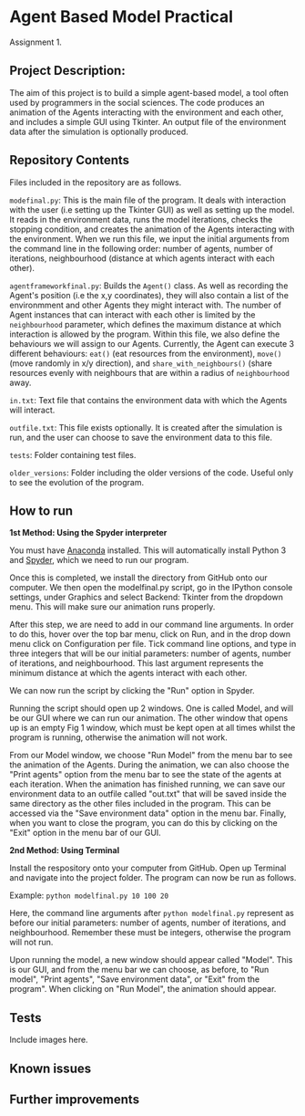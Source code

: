 # Agent Based Model Practical
Assignment 1.

## Project Description:

The aim of this project is to build a simple agent-based model, a tool often used by programmers in the social sciences. The code produces an animation of the Agents interacting with the environment and each other, and includes a simple GUI using Tkinter. An output file of the environment data after the simulation is optionally produced.

## Repository Contents
Files included in the repository are as follows.

`modefinal.py`: This is the main file of the program. It deals with interaction with the user (i.e setting up the Tkinter GUI) as well as setting up the model. It reads in the environment data, runs the model iterations, checks the stopping condition, and creates the animation of the Agents interacting with the environment. When we run this file, we input the initial arguments from the command line in the following order: number of agents, number of iterations, neighbourhood (distance at which agents interact with each other).

`agentframeworkfinal.py`: Builds the `Agent()` class. As well as recording the Agent's position (i.e the x,y coordinates), they will also contain a list of the environmment and other Agents they might interact with. The number of Agent instances that can interact with each other is limited by the `neighbourhood` parameter, which defines the maximum distance at which interaction is allowed by the program. Within this file, we also define the behaviours we will assign to our Agents. Currently, the Agent can execute 3 different behaviours: `eat()` (eat resources from the environment), `move()` (move randomly in x/y direction), and `share_with_neighbours()` (share resources evenly with neighbours that are within a radius of `neighbourhood` away. 

`in.txt`: Text file that contains the environment data with which the Agents will interact. 

`outfile.txt`: This file exists optionally. It is created after the simulation is run, and the user can choose to save the environment data to this file.

`tests`: Folder containing test files.

`older_versions`: Folder including the older versions of the code. Useful only to see the evolution of the program.

## How to  run
**1st Method: Using the Spyder interpreter**

You must have [Anaconda](https://www.anaconda.com/products/individual) installed. This will automatically install Python 3 and [Spyder](https://www.spyder-ide.org), which we need to run our program. 

Once this is completed, we install the directory from GitHub onto our computer. We then open the modelfinal.py script, go in the IPython console settings, under Graphics and select Backend: Tkinter from the dropdown menu. This will make sure our animation runs properly.

After this step, we are need to add in our command line arguments. In order to do this, hover over the top bar menu, click on Run, and in the drop down menu click on Configuration per file. Tick command line options, and type in three integers that will be our initial parameters: number of agents, number of iterations, and neighbourhood. This last argument represents the minimum distance at which the agents interact with each other.



We can now run the script by clicking the "Run" option in Spyder.

Running the script should open up 2 windows. One is called Model, and will be our GUI where we can run our animation. The other window that opens up is an empty Fig 1 window, which must be kept open at all times whilst the program is running, otherwise the animation will not work.

From our Model window, we choose "Run Model" from the menu bar to see the animation of the Agents. During the animation, we can also choose the "Print agents" option from the menu bar to see the state of the agents at each iteration. When the animation has finished running, we can save our environment data to an outfile called "out.txt" that will be saved inside the same directory as the other files included in the program. This can be accessed via the "Save environment data" option in the menu bar. Finally, when you want to close the program, you can do this by clicking on the "Exit" option in the menu bar of our GUI.

**2nd Method: Using Terminal**

Install the respository onto your computer from GitHub. Open up Terminal and navigate into the project folder. The program can now be run as follows.

Example:
`python modelfinal.py 10 100 20`

Here, the command line arguments after `python modelfinal.py` represent as before our initial parameters: number of agents, number of iterations, and neighbourhood. Remember these must be integers, otherwise the program will not run.

Upon running the model, a new window should appear called "Model". This is our GUI, and from the menu bar we can choose, as before, to "Run model", "Print agents", "Save environment data", or "Exit" from the program". When clicking on "Run Model", the animation should appear.


## Tests
Include images here.

## Known issues


## Further improvements

